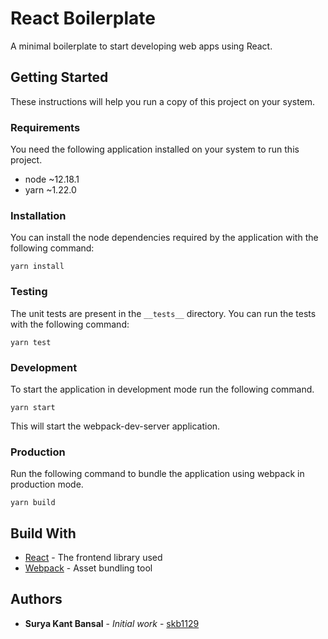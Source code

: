 # React Boilerplate
A minimal boilerplate to start developing web apps using React.

## Getting Started
These instructions will help you run a copy of this project on your system.

### Requirements
You need the following application installed on your system to run this project.
- node ~12.18.1
- yarn ~1.22.0

### Installation
You can install the node dependencies required by the application with the following command:
```shell script
yarn install
```

### Testing
The unit tests are present in the `__tests__` directory.
You can run the tests with the following command:
```shell script
yarn test
```

### Development
To start the application in development mode run the following command.
```shell script
yarn start
```
This will start the webpack-dev-server application.

### Production
Run the following command to bundle the application using webpack in production mode.
```shell script
yarn build
```

## Build With
* [React](https://reactjs.org/) - The frontend library used
* [Webpack](https://webpack.js.org/) - Asset bundling tool

## Authors

* **Surya Kant Bansal** - *Initial work* - [skb1129](https://github.com/skb1129)
